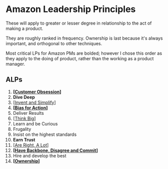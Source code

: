 # Amazon Leadership Principles

These will apply to greater or lesser degree in relationship to the act of making a product.

They are roughly ranked in frequency. Ownership is last because it's always important, and orthogonal to other techniques.

Most critical LPs for Amazon PMs are bolded; however I chose this order as they apply to the doing of product, rather than the working as a product manager.

## ALPs

1. **[[Customer Obsession]]**
2. **Dive Deep**
3. [[Invent and Simplify]]
4. **[[Bias for Action]]**
5. Deliver Results
6. [[Think Big]]
7. Learn and be Curious
8. Frugality
9. Insist on the highest standards
10. **Earn Trust**
11. [[Are Right, A Lot]]
12. **[[Have Backbone, Disagree and Commit]]**
13. Hire and develop the best
14. **[[Ownership]]**

[//begin]: # "Autogenerated link references for markdown compatibility"
[Customer Obsession]: customer-obsession "Customer Obsession"
[Invent and Simplify]: invent-and-simplify "Invent and Simplify"
[Bias for Action]: bias-for-action "Bias for Action"
[Think Big]: think-big "Think Big"
[Are Right, A Lot]: are-right-a-lot "Are Right, A Lot"
[Have Backbone, Disagree and Commit]: have-backbone-disagree-and-commit "Have Backbone, Disagree and Commit"
[Ownership]: ownership "Ownership"
[//end]: # "Autogenerated link references"